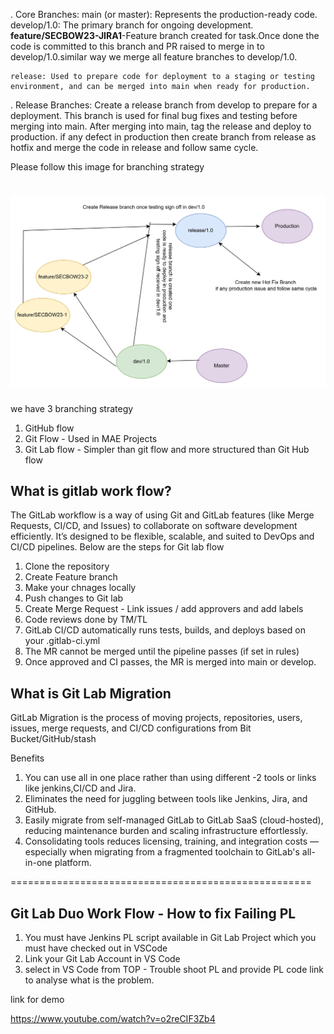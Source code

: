 . Core Branches:
    main (or master): Represents the production-ready code.
    develop/1.0: The primary branch for ongoing development.
        **feature/SECBOW23-JIRA1**-Feature branch created for task.Once done the code is committed to this branch and PR raised to 
            merge in to develop/1.0.similar way we merge all feature branches to develop/1.0.

    release: Used to prepare code for deployment to a staging or testing environment, and can be merged into main when ready for production.
. Release Branches:
   Create a release branch from develop to prepare for a deployment.
   This branch is used for final bug fixes and testing before merging into main.
   After merging into main, tag the release and deploy to production. 
    if any defect in production then create branch from release as hotfix and merge the code in release and follow same cycle.



Please follow this image for branching strategy

![img.png](img.png)
==================================

we have 3 branching strategy
1. GitHub flow
2. Git Flow - Used in MAE Projects
3. Git Lab flow - Simpler than git flow and more structured than Git Hub flow

**What is gitlab work flow?**
-----------------------------
The GitLab workflow is a way of using Git and GitLab features (like Merge Requests, CI/CD, and Issues)
to collaborate on software development efficiently. 
It’s designed to be flexible, scalable, and suited to DevOps and CI/CD pipelines. Below are the steps
for Git lab flow
1. Clone the repository
2. Create Feature branch
3. Make your chnages locally
4. Push changes to Git lab
5. Create Merge Request - Link issues / add approvers and add labels
6. Code reviews done by TM/TL
7. GitLab CI/CD automatically runs tests, builds, and deploys based on your .gitlab-ci.yml
8. The MR cannot be merged until the pipeline passes (if set in rules)
9. Once approved and CI passes, the MR is merged into main or develop.


**What is Git Lab Migration**
-----------------------------

GitLab Migration is the process of moving projects, repositories, users, issues, merge requests, 
and CI/CD configurations from Bit Bucket/GitHub/stash

Benefits
1. You can use all in one place rather than using different -2 tools or links like
    jenkins,CI/CD and Jira.
2. Eliminates the need for juggling between tools like Jenkins, Jira, and GitHub.
3. Easily migrate from self-managed GitLab to GitLab SaaS (cloud-hosted), 
   reducing maintenance burden and scaling infrastructure effortlessly.
4. Consolidating tools reduces licensing, training, and integration costs — especially when migrating from a 
   fragmented toolchain to GitLab's all-in-one platform.






====================================================

**Git Lab Duo Work Flow  - How to fix Failing PL**
--------------------------------------------------
1. You must have Jenkins PL script available in Git Lab Project which you must have checked out in VSCode
2. Link your Git Lab Account in VS Code
3. select in VS Code from TOP  - Trouble shoot PL and provide PL code link to analyse what is the problem.

link for demo

https://www.youtube.com/watch?v=o2reCIF3Zb4

